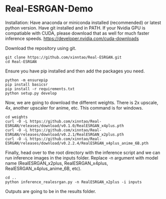 # Real-ESRGAN-Demo

Installation:
Have anaconda or miniconda installed (recommended) or latest python version.
Have git installed and in PATH.
If your Nvidia GPU is compatiable with CUDA, please download that as well for much faster inference speeds. https://developer.nvidia.com/cuda-downloads

Download the repository using git.
```
git clone https://github.com/xinntao/Real-ESRGAN.git
cd Real-ESRGAN
```
Ensure you have pip installed and then add the packages you need.
```
python -m ensurepip
pip install basicsr
pip install -r requirements.txt
python setup.py develop
```
Now, we are going to download the different weights. There is 2x upscale, 4x, another upscaler for anime, etc. This command is for windows.
```
cd weights
curl -O -L https://github.com/xinntao/Real-ESRGAN/releases/download/v0.1.0/RealESRGAN_x4plus.pth
curl -O -L https://github.com/xinntao/Real-ESRGAN/releases/download/v0.2.1/RealESRGAN_x2plus.pth
curl -O -L https://github.com/xinntao/Real-ESRGAN/releases/download/v0.2.2.4/RealESRGAN_x4plus_anime_6B.pth
```
Finally, head over to the root directory with the inference script and we can run inference images in the inputs folder. Replace -n argument with model name (RealESRGAN_x2plus, RealESRGAN_x4plus, RealESRGAN_x4plus_anime_6B, etc).
```
cd ..
python inference_realesrgan.py -n RealESRGAN_x2plus -i inputs 
```
Outputs are going to be in the results folder.
